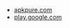 * [apkpure.com](https://apkpure.com/universal-tuner/ru.aterlux.guitartuner)
* [play.google.com](https://play.google.com/store/apps/details?id=ru.aterlux.guitartuner)
